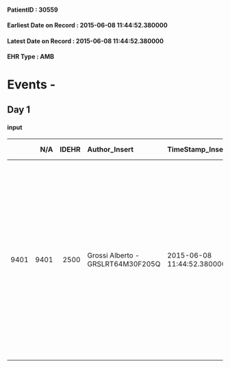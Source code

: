 
#### PatientID : 30559
#### Earliest Date on Record : 2015-06-08 11:44:52.380000
#### Latest Date on Record : 2015-06-08 11:44:52.380000
#### EHR Type : AMB

# Events - 

## Day 1

#### input
|      |    N/A |   IDEHR | Author_Insert                     | TimeStamp_Insert           | EHRType   |   PatientID |   IDDigitalSignDocument | persone_vicine   |   Unnamed: 0_x.1 |   IDANAMNESI_SOCIALE | Patient   | FamigliaAltro   | Paziente_T   | FamigliaAltro_T   |   Non_Rilevabile_x.1 | Note_Non_Rilevabile_x.1   | opt_Problemi   | Note_I                                                                                                                                                                                                                                  | ds_note_timori                               | chk_contr_sintomi   | opt_paziente_a   | opt_famiglia_a   | opt_adeguatezza   | ds_note_ad                                                                                                       | opt_paziente_solo   | ds_note_con                                | opt_presente_assente   | Presenza_minori   | Caregiver_principale   | opt_capacita     | ds_familiari_coinv                                 | opt_necessario   | opt_presente   | opt_risorse_ec   | opt_paziente_psi   | opt_Ins_vol   | ds_note_prio                                                                                                                                                                                                                                                                                           | opt_paziente_ad   | opt_caregiver_ad   | opt_inv_civile   | Needs     | Domestic partnership   | Fragility                    | opt_famiglia_psi   |
|-----:|-------:|--------:|:----------------------------------|:---------------------------|:----------|------------:|------------------------:|:-----------------|-----------------:|---------------------:|:----------|:----------------|:-------------|:------------------|---------------------:|:--------------------------|:---------------|:----------------------------------------------------------------------------------------------------------------------------------------------------------------------------------------------------------------------------------------|:---------------------------------------------|:--------------------|:-----------------|:-----------------|:------------------|:-----------------------------------------------------------------------------------------------------------------|:--------------------|:-------------------------------------------|:-----------------------|:------------------|:-----------------------|:-----------------|:---------------------------------------------------|:-----------------|:---------------|:-----------------|:-------------------|:--------------|:-------------------------------------------------------------------------------------------------------------------------------------------------------------------------------------------------------------------------------------------------------------------------------------------------------|:------------------|:-------------------|:-----------------|:----------|:-----------------------|:-----------------------------|:-------------------|
| 9401 |   9401 |    2500 | Grossi Alberto - GRSLRT64M30F205Q | 2015-06-08 11:44:52.380000 | AMB       |       30559 |                   83850 | N/A              |             1063 |                  680 | Si#1      | Si#1            | No#0         | Si#1              |                    0 | NR                        | Si#1           | Il pz √® informato della diagnosi ma non della prognosi infausta. La coniuge √® informata di tutto, √® apparsa spaventata per il rientro a casa e preoccupata che la terminalit√† del marito possa cambiare la situazione del Tribunale | La coniuge vorrebbe il controllo dei sintomi | controllo sintomi#0 | Indefinite#2     | Congruenti#1     | No#0              | La coniuge di fatto √® sola a gestire il coniuge e la situazione familiare particolarmente delicata della figlia | No#0                | Il pz vive con la coniuge di circa 70 anni | Presente#1             | No#0              | Coniuge                | Incrementabile#1 | Figlio. Sulla figlia non si pi√≤ fare affidamento. | No#0             | No#0           | Adeguate#1       | No#0               | Si#1          | Il bisogno espresso √® a livello clinico/assistenziale, anche se durante il colloquio √® emerso un nucleo di grave fragilit√† sociale. Nucleo seguito dai servizi sociali e dal Tribunale a causa della figlia del pz tossicodipendente e di conseguenza della nipotina affidata ad un'altra famiglia. | Parziale#1        | Totale#2           | No#0             | Clinici#0 | Coniuge/Convivente#0   | sovraccarico assistenziale#4 | No#0               |


